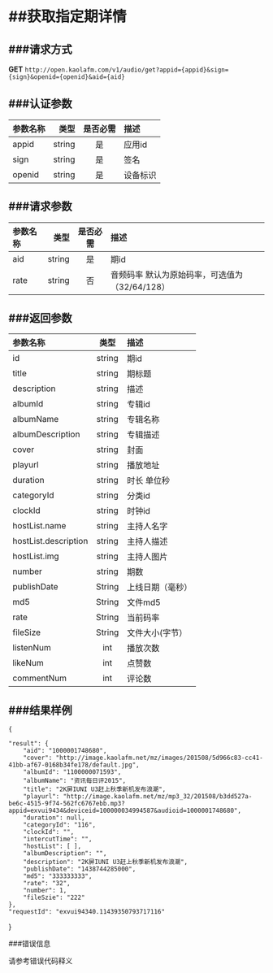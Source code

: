 ##获取指定期详情
===
###请求方式
---

**GET** `http://open.kaolafm.com/v1/audio/get?appid={appid}&sign={sign}&openid={openid}&aid={aid}`

###认证参数
---
| 参数名称 | 类型    | 是否必需 |描述
|:------- |-------:|:------:|:----|
| appid   | string |   是   |应用id
| sign    | string |   是   |签名
| openid  | string |   是   |设备标识


###请求参数
---

| 参数名称 | 类型    | 是否必需 |描述
|:------- |-------:|:------:|:----|
| aid   | string |   是   |期id
| rate   | string |   否   |音频码率 默认为原始码率，可选值为（32/64/128）



###返回参数
---

| 参数名称 | 类型    | 描述 
|:------- |:-------:|:------|
|id	 | string	 | 期id
| title	| string	| 期标题
| description	| string	| 描述
| albumId | string	| 专辑id
| albumName | string	| 专辑名称
| albumDescription	| string	| 专辑描述
| cover | string	| 封面
| playurl | string	| 播放地址
| duration | string	| 时长 单位秒
| categoryId | string	| 分类id
| clockId | string	|  时钟id
| hostList.name | string	| 主持人名字
| hostList.description	| string	| 主持人描述
| hostList.img	| string	| 主持人图片
| number	| string	| 期数
| publishDate | String  | 上线日期（毫秒）
| md5   | String  | 文件md5
| rate  | String  | 当前码率
| fileSize | String | 文件大小(字节）
| listenNum | int | 播放次数
| likeNum | int | 点赞数
| commentNum | int | 评论数





###结果样例
---

    {

    "result": {
        "aid": "1000001748680",
        "cover": "http://image.kaolafm.net/mz/images/201508/5d966c83-cc41-41bb-af67-0168b34fe178/default.jpg",
        "albumId": "1100000071593",
        "albumName": "资讯每日评2015",
        "title": "2K屏IUNI U3赶上秋季新机发布浪潮",
        "playurl": "http://image.kaolafm.net/mz/mp3_32/201508/b3dd527a-be6c-4515-9f74-562fc6767ebb.mp3?appid=exvui9434&deviceid=100000034994587&audioid=1000001748680",
        "duration": null,
        "categoryId": "116",
        "clockId": "",
        "intercutTime": "",
        "hostList": [ ],
        "albumDescription": "",
        "description": "2K屏IUNI U3赶上秋季新机发布浪潮",
        "publishDate": "1438744285000",
        "md5": "333333333",
        "rate": "32",
        "number": 1,
        "fileSzie": "222"
    },
    "requestId": "exvui94340.11439350793717116"

}

###错误信息

请参考错误代码释义
